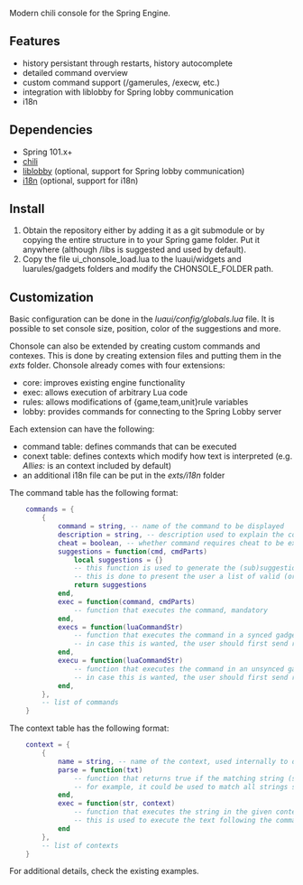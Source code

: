 Modern chili console for the Spring Engine.

## Features
- history persistant through restarts, history autocomplete
- detailed command overview
- custom command support (/gamerules, /execw, etc.)
- integration with liblobby for Spring lobby communication
- i18n

## Dependencies
- Spring 101.x+
- [chili](https://github.com/gajop/chiliui)
- [liblobby](https://github.com/gajop/liblobby) (optional, support for Spring lobby communication)
- [i18n](https://github.com/gajop/i18n) (optional, support for i18n)

## Install
1. Obtain the repository either by adding it as a git submodule or by copying the entire structure in to your Spring game folder. Put it anywhere (although /libs is suggested and used by default).
2. Copy the file ui_chonsole_load.lua to the luaui/widgets and luarules/gadgets folders and modify the CHONSOLE_FOLDER path.

## Customization
Basic configuration can be done in the _luaui/config/globals.lua_ file.
It is possible to set console size, position, color of the suggestions and more.

Chonsole can also be extended by creating custom commands and contexes.
This is done by creating extension files and putting them in the _exts_ folder.
Chonsole already comes with four extensions: 
- core: improves existing engine functionality
- exec: allows execution of arbitrary Lua code
- rules: allows modifications of {game,team,unit}rule variables
- lobby: provides commands for connecting to the Spring Lobby server

Each extension can have the following:
- command table: defines commands that can be executed
- conext table: defines contexts which modify how text is interpreted (e.g. _Allies:_ is an context included by default)
- an additional i18n file can be put in the _exts/i18n_ folder

The command table has the following format:
```lua
	commands = {
		{
			command = string, -- name of the command to be displayed
			description = string, -- description used to explain the command to the user
			cheat = boolean, -- whether command requires cheat to be executed (extensions don't need to very if cheating is enabled, this is handled by chonsole automatically)
			suggestions = function(cmd, cmdParts)
				local suggestions = {}
				-- this function is used to generate the (sub)suggestions for the command, optional
				-- this is done to present the user a list of valid (or suggested) arguments
				return suggestions
			end,
			exec = function(command, cmdParts)
				-- function that executes the command, mandatory
			end,
			execs = function(luaCommandStr)
				-- function that executes the command in a synced gadget, optional
				-- in case this is wanted, the user should first send required data using Sync(...) in the exec command
			end,
			execu = function(luaCommandStr)
				-- function that executes the command in an unsynced gadget, optional
				-- in case this is wanted, the user should first send required data using Unsync(...) in the execs command
			end,
		},
		-- list of commands
	}
```

The context table has the following format:
```lua
	context = {
		{
			name = string, -- name of the context, used internally to differentiate between them
			parse = function(txt)
				-- function that returns true if the matching string (starting with /) belongs to the given context, mandatory
				-- for example, it could be used to match all strings starting with /a as belonging to the "allies" context
			end,
			exec = function(str, context)
				-- function that executes the string in the given context, mandatory
				-- this is used to execute the text following the command, e.g. in the case of "allies", it should send the entered text as a chat command to all allies
			end
		},
		-- list of contexts
	}
```

For additional details, check the existing examples.
